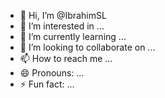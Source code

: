 - 👋 Hi, I’m @IbrahimSL
- 👀 I’m interested in ...
- 🌱 I’m currently learning ...
- 💞️ I’m looking to collaborate on ...
- 📫 How to reach me ...
- 😄 Pronouns: ...
- ⚡ Fun fact: ...

<!---
IbrahimSL/IbrahimSL is a ✨ special ✨ repository because its `README.md` (this file) appears on your GitHub profile.
You can click the Preview link to take a look at your changes.
--->
